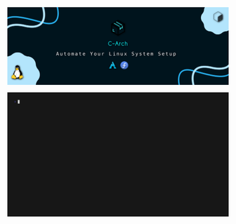<img src="https://raw.githubusercontent.com/harilvfs/assets/refs/heads/main/carch/carch.jpg" />

![Preview](./preview.gif)
